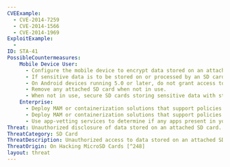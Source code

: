 ```yaml
---
CVEExample:
  - CVE-2014-7259
  - CVE-2014-1566
  - CVE-2014-1969
ExploitExample:
  - 
ID: STA-41
PossibleCountermeasures:
    Mobile Device User:
      - Configure the mobile device to encrypt data stored on an attached SD card.
      - If sensitive data is to be stored on or processed by an SD card, use a distinct SD card for each security context (e.g. business and personal) to limit the potential for data leakage between them via common use of an attached SD card.
      - On Android devices running 5.0 or later, do not grant access to the SD card to untrusted apps.
      - Remove any attached SD card when not in use.
      - When not in use, secure SD cards storing sensitive data with strong physical security controls.
    Enterprise:
      - Deploy MAM or containerization solutions that support policies that can enforce strong encryption on any data stored on the SD card by trusted apps
      - Deploy MAM or containerization solutions that support policies that can restrict access to the SD card by untrusted apps.
      - Use app-vetting services to determine if any apps present in your mobile device deployment store data on or access an SD card in an untrusted manner so appropriate policies and controls can be established to mitigate those risks.
Threat: Unauthorized disclosure of data stored on an attached SD card.
ThreatCategory: SD Card
ThreatDescription: Unauthorized access to data stored on an attached SD card may have multiple causes. Vulnerabilities in the microcontroller integrated into the SD card itself may allow a crafted app to access arbitrary memory locations. Further, apps may store data on an attached SD card in locations readable by any app with permission to access an attached SD card. Additionally, as removable media, SD cards can be mounted to devices accessed by operating systems or applications that may ignore or explicitly bypass any security information (e.g. file permissions) applied to stored data.
ThreatOrigin: On Hacking MicroSD Cards [^248]
layout: threat
---
```

